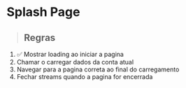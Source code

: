 # Splash Page

> ## Regras
1. ✅ Mostrar loading ao iniciar a pagina
2. Chamar o carregar dados da conta atual
3. Navegar para a pagina correta ao final do carregamento
4. Fechar streams quando a pagina for encerrada